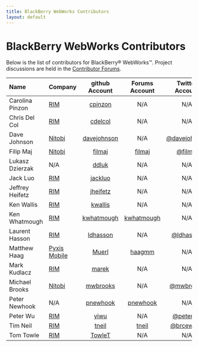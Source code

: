```yaml
---
title: BlackBerry WebWorks Contributors
layout: default
---
```


# BlackBerry WebWorks Contributors

Below is the list of contributors for BlackBerry&reg; WebWorks&trade;.  Project discussions are held in the [Contributor Forums](http://supportforums.blackberry.com/t5/BlackBerry-WebWorks/bd-p/ww_con).

Name | Company | github Account| Forums Account| Twitter Account
:------------|:------------|:------------:|:-----------:|:------------:
Carolina Pinzon | [RIM](http://www.rim.com/)  | [cpinzon](https://github.com/cpinzon) | N/A | N/A
Chris Del Col | [RIM](http://www.rim.com/)  | [cdelcol](https://github.com/cdelcol) | N/A | N/A
Dave Johnson| [Nitobi](http://www.nitobi.com/) | [davejohnson](https://github.com/davejohnson) | N/A  | [@davejohnson](http://twitter.com/#!/davejohnson)
Filip Maj | [Nitobi](http://www.nitobi.com/) | [filmaj](https://github.com/filmaj) | [filmaj](http://supportforums.blackberry.com/t5/user/viewprofilepage/user-id/111678)  | [@filmaj](http://twitter.com/#!/filmaj) 
Lukasz Dzierzak | N/A | [ddluk](https://github.com/ddluk) | N/A  | N/A 
Jack Luo | [RIM](http://www.rim.com/) | [jackluo](https://github.com/jackluo) | N/A | N/A
Jeffrey Heifetz | [RIM](http://www.rim.com/) | [jheifetz](https://github.com/jheifetz) | N/A | N/A
Ken Wallis | [RIM](http://www.rim.com/)  | [kwallis](https://github.com/kwallis) | N/A | N/A
Ken Whatmough | [RIM](http://www.rim.com/)  | [kwhatmough](https://github.com/kwhatmough) | [kwhatmough](http://supportforums.blackberry.com/t5/user/viewprofilepage/user-id/327507) | N/A
Laurent Hasson | [RIM](http://www.rim.com/)  | [ldhasson](https://github.com/ldhasson) | N/A | [@ldhasson](http://twitter.com/#!/ldhasson)
Matthew Haag | [Pyxis Mobile](http://pyxismobile.com/) | [Muerl](https://github.com/Muerl) | [haagmm](http://supportforums.blackberry.com/t5/user/viewprofilepage/user-id/15228)  | N/A 
Mark Kudlacz | [RIM](http://www.rim.com/) | [marek](https://github.com/marek) | N/A | N/A
Michael Brooks | [Nitobi](http://www.nitobi.com/) | [mwbrooks](https://github.com/mwbrooks) | N/A  | [@mwbrooks](http://twitter.com/#!/mwbrooks) 
Peter Newhook | N/A  | [pnewhook](https://github.com/pnewhook) | [pnewhook](http://supportforums.blackberry.com/t5/user/viewprofilepage/user-id/276563)  | N/A 
Peter Wu | [RIM](http://www.rim.com/)  | [yiwu](https://github.com/yiwu) | N/A | [@peterwu](http://twitter.com/#!/peterwu)
Tim Neil | [RIM](http://www.rim.com/)  | [tneil](https://github.com/tneil) | [tneil](http://supportforums.blackberry.com/t5/user/viewprofilepage/user-id/28983) | [@brcewane](http://twitter.com/#!/brcewane)
Tom Towle | [RIM](http://www.rim.com/) | [TowleT](https://github.com/TowleT) | N/A | N/A

  
 
 
